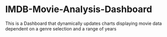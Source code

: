 # IMDB-Movie-Analysis-Dashboard
This is a Dashboard that dynamically updates charts displaying movie data dependent on a genre selection and a range of years
